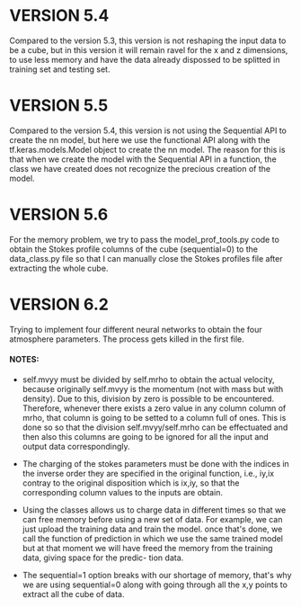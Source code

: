 # VERSION 5.4 

Compared to the version 5.3, this version is not reshaping the input data to be a cube, but 
in this version it will remain ravel for the x and z dimensions, to use less memory and have
the data already dispossed to be splitted in training set and testing set.

# VERSION 5.5

Compared to the version 5.4, this version is not using the Sequential API to create the nn model,
but here we use the functional API along with the tf.keras.models.Model object to create the nn model.
The reason for this is that when we create the model with the Sequential API in a function, the class
we have created does not recognize the precious creation of the model.

# VERSION 5.6

For the memory problem, we try to pass the model_prof_tools.py code to obtain the Stokes profile columns of the cube 
(sequential=0) to the data_class.py file so that I can manually close the Stokes profiles file after extracting the whole cube.

# VERSION 6.2

Trying to implement four different neural networks to obtain the four atmosphere parameters. The process gets killed in the first file.

#### NOTES:
-   self.mvyy must be divided by self.mrho to obtain the actual velocity, because originally
    self.mvyy is the momentum (not with mass but with density). Due to this, division by zero 
    is possible to be encountered. Therefore, whenever there exists a zero value in any column
    column of mrho, that column is going to be setted to a column full of ones. This is done so 
    so that the division self.mvyy/self.mrho can be effectuated and then also this columns are 
    going to be ignored for all the input and output data correspondingly.

-   The charging of the stokes parameters must be done with the indices in the inverse order they
    are specified in the original function, i.e., iy,ix contray to the original disposition which
    is ix,iy, so that the corresponding column values to the inputs are obtain.

-   Using the classes allows us to charge data in different times so that we can free memory before 
    using a new set of data. For example, we can just upload the training data and train the model. 
    once that's done, we call the function of prediction in which we use the same trained model but 
    at that moment we will have freed the memory from the training data, giving space for the predic-
    tion data.

-   The sequential=1 option breaks with our shortage of memory, that's why we are using sequential=0 
    along with going through all the x,y points to extract all the cube of data.